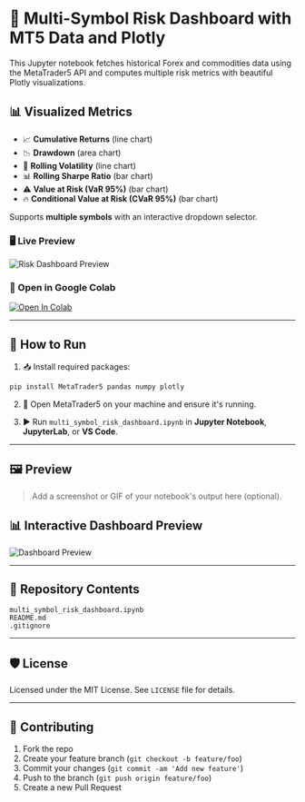 # 🧮 Multi-Symbol Risk Dashboard with MT5 Data and Plotly

This Jupyter notebook fetches historical Forex and commodities data using the MetaTrader5 API and computes multiple risk metrics with beautiful Plotly visualizations.

## 📊 Visualized Metrics

- 📈 **Cumulative Returns** (line chart)
- 📉 **Drawdown** (area chart)
- 📏 **Rolling Volatility** (line chart)
- 📊 **Rolling Sharpe Ratio** (bar chart)
- ⚠️ **Value at Risk (VaR 95%)** (bar chart)
- 🔥 **Conditional Value at Risk (CVaR 95%)** (bar chart)

Supports **multiple symbols** with an interactive dropdown selector.

### 🖥️ Live Preview

![Risk Dashboard Preview](assets/preview.gif)

### 📓 Open in Google Colab

[![Open In Colab](https://colab.research.google.com/assets/colab-badge.svg)](https://colab.research.google.com/github/yadavvinay77/risk_dashboard/blob/main/multi_symbol_risk_dashboard.ipynb)


---

## 🚀 How to Run

1. 📥 Install required packages:

```bash
pip install MetaTrader5 pandas numpy plotly
```

2. 📡 Open MetaTrader5 on your machine and ensure it's running.

3. ▶️ Run `multi_symbol_risk_dashboard.ipynb` in **Jupyter Notebook**, **JupyterLab**, or **VS Code**.

---

## 🖼️ Preview

> Add a screenshot or GIF of your notebook's output here (optional).

## 📊 Interactive Dashboard Preview

![Dashboard Preview](assets/preview.gif)

---

## 📁 Repository Contents

```
multi_symbol_risk_dashboard.ipynb
README.md
.gitignore
```

---

## 🛡️ License

Licensed under the MIT License. See `LICENSE` file for details.

---

## 🤝 Contributing

1. Fork the repo
2. Create your feature branch (`git checkout -b feature/foo`)
3. Commit your changes (`git commit -am 'Add new feature'`)
4. Push to the branch (`git push origin feature/foo`)
5. Create a new Pull Request